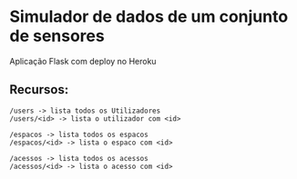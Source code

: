 # Simulador de dados de um conjunto de sensores  
Aplicação Flask com deploy no Heroku

## Recursos:
```
/users -> lista todos os Utilizadores
/users/<id> -> lista o utilizador com <id>
```
```
/espacos -> lista todos os espacos
/espacos/<id> -> lista o espaco com <id>
```
```
/acessos -> lista todos os acessos
/acessos/<id> -> lista o acesso com <id>
```